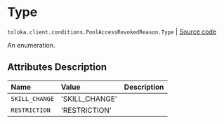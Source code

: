 # Type
`toloka.client.conditions.PoolAccessRevokedReason.Type` | [Source code](https://github.com/Toloka/toloka-kit/blob/v1.1.3/src/client/conditions.py#L263)

An enumeration.

## Attributes Description

| Name | Value | Description |
| :------| :-----------| :----------| 
`SKILL_CHANGE`|'SKILL_CHANGE'|
`RESTRICTION`|'RESTRICTION'|
